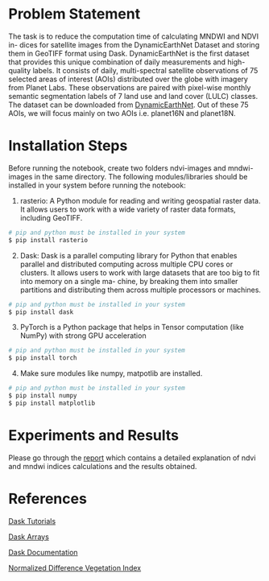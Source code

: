 # Problem Statement
The task is to reduce the computation time of calculating MNDWI and NDVI in-
dices for satellite images from the DynamicEarthNet Dataset and storing them in
GeoTIFF format using Dask. DynamicEarthNet is the first dataset that provides
this unique combination of daily measurements and high-quality labels. It consists
of daily, multi-spectral satellite observations of 75 selected areas of interest (AOIs)
distributed over the globe with imagery from Planet Labs. These observations are
paired with pixel-wise monthly semantic segmentation labels of 7 land use and land
cover (LULC) classes. The dataset can be downloaded from [DynamicEarthNet](https://mediatum.ub.tum.de/1650201). Out
of these 75 AOIs, we will focus mainly on two AOIs i.e. planet16N and planet18N.

# Installation Steps

Before running the notebook, create two folders ndvi-images and mndwi-images in the same
directory. The following modules/libraries should be installed in your system before
running the notebook:
1. rasterio: A Python module for reading and writing geospatial raster data. It allows
users to work with a wide variety of raster data formats, including GeoTIFF.

```sh
# pip and python must be installed in your system
$ pip install rasterio
```
2. Dask: Dask is a parallel computing library for Python that enables parallel and
distributed computing across multiple CPU cores or clusters. It allows users to
work with large datasets that are too big to fit into memory on a single ma-
chine, by breaking them into smaller partitions and distributing them across
multiple processors or machines.

```sh
# pip and python must be installed in your system
$ pip install dask
```
3. PyTorch is a Python package that helps in Tensor computation (like
NumPy) with strong GPU acceleration

```sh
# pip and python must be installed in your system
$ pip install torch
```
4. Make sure modules like numpy, matpotlib  are installed.
```sh
# pip and python must be installed in your system
$ pip install numpy
$ pip install matplotlib
```

# Experiments and Results
Please go through the  [report](https://github.com/Pratik-ahirrao/dynamicEarthNet/blob/main/Project_Report.pdf) which contains a detailed explanation of ndvi and mndwi indices calculations and the results obtained.

# References
[Dask Tutorials](https://www.machinelearningplus.com/python/dask-tutorial/)

[Dask Arrays](https://earth-env-data-science.github.io/lectures/dask/dask_arrays.html)

[Dask Documentation](https://tutorial.dask.org/00_overview.html)

[Normalized Difference Vegetation Index](https://gisgeography.com/ndvi-normalized-difference-vegetation-index/)





